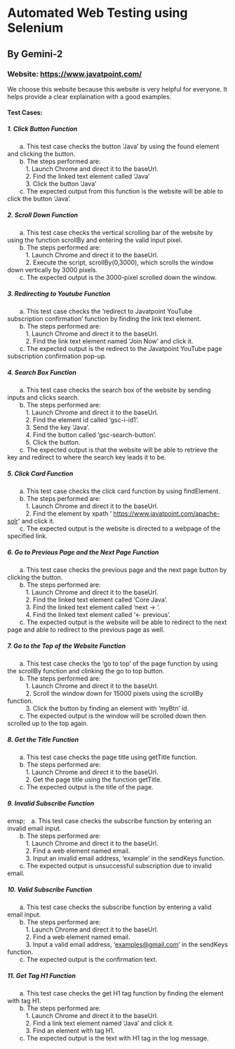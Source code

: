 # Automated Web Testing using Selenium
## By Gemini-2
### Website: https://www.javatpoint.com/
We choose this website because this website is very helpful for everyone. It helps provide a clear explaination with a good examples.

#### Test Cases:

##### 1. Click Button Function
&emsp;&emsp;a. This test case checks the button ‘Java’ by using the found element and clicking the button.<br> 
&emsp;&emsp;b. The steps performed are:<br>
&emsp;&emsp;&emsp;1. Launch Chrome and direct it to the baseUrl.<br>
&emsp;&emsp;&emsp;2. Find the linked text element called ‘Java’<br>
&emsp;&emsp;&emsp;3. Click the button ‘Java’<br>
&emsp;&emsp;c. The expected output from this function is the website will be able to click the button ‘Java’. <br> 

##### 2. Scroll Down Function
&emsp;&emsp;a. This test case checks the vertical scrolling bar of the website by using the function scrollBy and entering the valid input pixel.<br> 
&emsp;&emsp;b. The steps performed are:<br>
&emsp;&emsp;&emsp;1. Launch Chrome and direct it to the baseUrl.<br>
&emsp;&emsp;&emsp;2. Execute the script, scrollBy(0,3000), which scrolls the window down vertically by 3000 pixels.<br>
&emsp;&emsp;c. The expected output is the 3000-pixel scrolled down the window. 

##### 3. Redirecting to Youtube Function
&emsp;&emsp;a. This test case checks the ‘redirect to Javatpoint YouTube subscription confirmation’ function by finding the link text element.<br> 
&emsp;&emsp;b. The steps performed are:<br>
&emsp;&emsp;&emsp;1. Launch Chrome and direct it to the baseUrl.<br>
&emsp;&emsp;&emsp;2. Find the link text element named ‘Join Now’ and click it.<br>
&emsp;&emsp;c. The expected output is the redirect to the Javatpoint YouTube page subscription confirmation pop-up. <br> 

##### 4. Search Box Function
&emsp;&emsp;a. This test case checks the search box of the website by sending inputs and clicks search.<br> 
&emsp;&emsp;b. The steps performed are:<br>
&emsp;&emsp;&emsp;1. Launch Chrome and direct it to the baseUrl.<br>
&emsp;&emsp;&emsp;2. Find the element id called ‘gsc-i-id1’.<br>
&emsp;&emsp;&emsp;3. Send the key ‘Java’.<br>
&emsp;&emsp;&emsp;4. Find the button called ‘gsc-search-button’.<br>
&emsp;&emsp;&emsp;5. Click the button.<br>
&emsp;&emsp;c. The expected output is that the website will be able to retrieve the key and redirect to where the search key leads it to be.<br> 

##### 5. Click Card Function
&emsp;&emsp;a. This test case checks the click card function by using findElement.<br> 
&emsp;&emsp;b. The steps performed are:<br>
&emsp;&emsp;&emsp;1. Launch Chrome and direct it to the baseUrl.<br>
&emsp;&emsp;&emsp;2. Find the element by xpath ‘ https://www.javatpoint.com/apache-solr' and click it.<br>
&emsp;&emsp;c. The expected output is the website is directed to a webpage of the specified link.<br> 

##### 6. Go to Previous Page and the Next Page Function
&emsp;&emsp;a. This test case checks the previous page and the next page button by clicking the button.<br> 
&emsp;&emsp;b. The steps performed are:<br>
&emsp;&emsp;&emsp;1. Launch Chrome and direct it to the baseUrl.<br>
&emsp;&emsp;&emsp;2. Find the linked text element called ‘Core Java’.<br>
&emsp;&emsp;&emsp;3. Find the linked text element called ‘next → ‘.<br>
&emsp;&emsp;&emsp;4. Find the linked text element called ‘<- previous’.<br>
&emsp;&emsp;c. The expected output is the website will be able to redirect to the next page and able to redirect to the previous page as well.<br>

##### 7. Go to the Top of the Website Function
&emsp;&emsp;a. This test case checks the ‘go to top’ of the page function by using the scrollBy function and clinking the go to top button.<br> 
&emsp;&emsp;b. The steps performed are:<br>
&emsp;&emsp;&emsp;1. Launch Chrome and direct it to the baseUrl.<br>
&emsp;&emsp;&emsp;2. Scroll the window down for 15000 pixels using the scrollBy function.<br>
&emsp;&emsp;&emsp;3. Click the button by finding an element with ‘myBtn’ id.<br>
&emsp;&emsp;c. The expected output is the window will be scrolled down then scrolled up to the top again.<br>

##### 8. Get the Title Function
&emsp;&emsp;a. This test case checks the page title using getTitle function.<br> 
&emsp;&emsp;b. The steps performed are:<br>
&emsp;&emsp;&emsp;1. Launch Chrome and direct it to the baseUrl.<br>
&emsp;&emsp;&emsp;2. Get the page title using the function getTitle.<br>
&emsp;&emsp;c. The expected output is the title of the page.<br>

##### 9. Invalid Subscribe Function
emsp;&emsp;a. This test case checks the subscribe function by entering an invalid email input.<br> 
&emsp;&emsp;b. The steps performed are:<br>
&emsp;&emsp;&emsp;1. Launch Chrome and direct it to the baseUrl.<br>
&emsp;&emsp;&emsp;2. Find a web element named email.<br>
&emsp;&emsp;&emsp;3. Input an invalid email address, ‘example’ in the sendKeys function.<br>
&emsp;&emsp;c. The expected output is unsuccessful subscription due to invalid email.<br>

##### 10. Valid Subscribe Function
&emsp;&emsp;a. This test case checks the subscribe function by entering a valid email input.<br> 
&emsp;&emsp;b. The steps performed are:<br>
&emsp;&emsp;&emsp;1. Launch Chrome and direct it to the baseUrl.<br>
&emsp;&emsp;&emsp;2. Find a web element named email.<br>
&emsp;&emsp;&emsp;3. Input a valid email address, ‘examples@gmail.com’ in the sendKeys function.<br>
&emsp;&emsp;c. The expected output is the confirmation text.<br>

##### 11. Get Tag H1 Function
&emsp;&emsp;a. This test case checks the get H1 tag function by finding the element with tag H1.<br> 
&emsp;&emsp;b. The steps performed are:<br>
&emsp;&emsp;&emsp;1. Launch Chrome and direct it to the baseUrl.<br>
&emsp;&emsp;&emsp;2. Find a link text element named ‘Java’ and click it.<br>
&emsp;&emsp;&emsp;3. Find an element with tag H1.<br>
&emsp;&emsp;c. The expected output is the text with H1 tag in the log message.<br>
